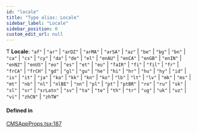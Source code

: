 ```yaml
---
id: "locale"
title: "Type alias: Locale"
sidebar_label: "Locale"
sidebar_position: 0
custom_edit_url: null
---
```


Ƭ **Locale**: ``"af"`` \| ``"ar"`` \| ``"arDZ"`` \| ``"arMA"`` \| ``"arSA"`` \| ``"az"`` \| ``"be"`` \| ``"bg"`` \| ``"bn"`` \| ``"ca"`` \| ``"cs"`` \| ``"cy"`` \| ``"da"`` \| ``"de"`` \| ``"el"`` \| ``"enAU"`` \| ``"enCA"`` \| ``"enGB"`` \| ``"enIN"`` \| ``"enNZ"`` \| ``"enUS"`` \| ``"eo"`` \| ``"es"`` \| ``"et"`` \| ``"eu"`` \| ``"faIR"`` \| ``"fi"`` \| ``"fil"`` \| ``"fr"`` \| ``"frCA"`` \| ``"frCH"`` \| ``"gd"`` \| ``"gl"`` \| ``"gu"`` \| ``"he"`` \| ``"hi"`` \| ``"hr"`` \| ``"hu"`` \| ``"hy"`` \| ``"id"`` \| ``"is"`` \| ``"it"`` \| ``"ja"`` \| ``"ka"`` \| ``"kk"`` \| ``"kn"`` \| ``"ko"`` \| ``"lb"`` \| ``"lt"`` \| ``"lv"`` \| ``"mk"`` \| ``"ms"`` \| ``"mt"`` \| ``"nb"`` \| ``"nl"`` \| ``"nlBE"`` \| ``"nn"`` \| ``"pl"`` \| ``"pt"`` \| ``"ptBR"`` \| ``"ro"`` \| ``"ru"`` \| ``"sk"`` \| ``"sl"`` \| ``"sr"`` \| ``"srLatn"`` \| ``"sv"`` \| ``"ta"`` \| ``"te"`` \| ``"th"`` \| ``"tr"`` \| ``"ug"`` \| ``"uk"`` \| ``"uz"`` \| ``"vi"`` \| ``"zhCN"`` \| ``"zhTW"``

#### Defined in

[CMSAppProps.tsx:187](https://github.com/Camberi/firecms/blob/42dd384/src/CMSAppProps.tsx#L187)

